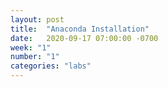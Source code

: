 ```yaml
---
layout: post
title:  "Anaconda Installation"
date:   2020-09-17 07:00:00 -0700
week: "1"
number: "1"
categories: "labs"
---
```

